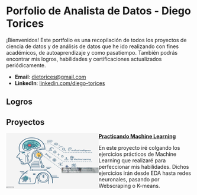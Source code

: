# Porfolio de Analista de Datos - Diego Torices
¡Bienvenidos!
Este portfolio es una recopilación de todos los proyectos de ciencia de datos y de análisis de datos que he ido realizando con fines académicos, de autoaprendizaje y como pasatiempo.
También podrás encontrar mis logros, habilidades y certificaciones actualizados periódicamente.

- **Email**: [dietorices@gmail.com](dietorices@gmail.com)
- **LinkedIn**: [linkedin.com/diego-torices](https://www.linkedin.com/in/diego-torices/)

## Logros

## Proyectos

<img align="left" width="250" height="150" src="https://github.com/dietorices/portfolio/blob/main/Images/ML.jpg"> **[Practicando Machine Learning](https://github.com/dietorices/PracticandoML)**

En este proyecto iré colgando los ejercicios prácticos de Machine Learning que realizaré para perfeccionar mis habilidades. Dichos ejercicios irán desde EDA hasta redes neuronales, pasando por Webscraping o K-means. 
#

